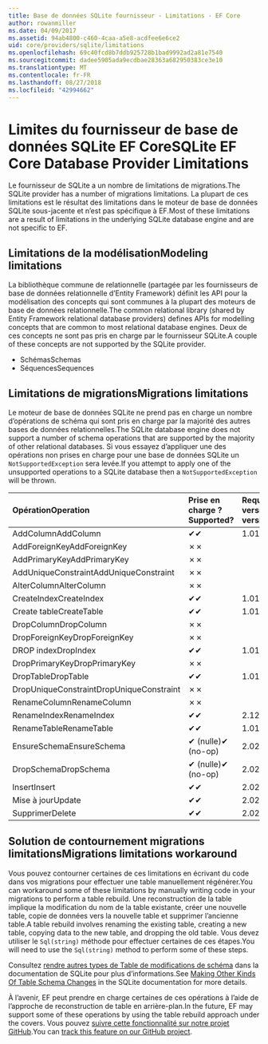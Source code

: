 ```yaml
---
title: Base de données SQLite fournisseur - Limitations - EF Core
author: rowanmiller
ms.date: 04/09/2017
ms.assetid: 94ab4800-c460-4caa-a5e8-acdfee6e6ce2
uid: core/providers/sqlite/limitations
ms.openlocfilehash: 69c40fcd8b7ddb925728b1bad9992ad2a81e7540
ms.sourcegitcommit: dadee5905ada9ecdbae28363a682950383ce3e10
ms.translationtype: MT
ms.contentlocale: fr-FR
ms.lasthandoff: 08/27/2018
ms.locfileid: "42994662"
---
```

# <a name="sqlite-ef-core-database-provider-limitations"></a><span data-ttu-id="e5654-102">Limites du fournisseur de base de données SQLite EF Core</span><span class="sxs-lookup"><span data-stu-id="e5654-102">SQLite EF Core Database Provider Limitations</span></span>

<span data-ttu-id="e5654-103">Le fournisseur de SQLite a un nombre de limitations de migrations.</span><span class="sxs-lookup"><span data-stu-id="e5654-103">The SQLite provider has a number of migrations limitations.</span></span> <span data-ttu-id="e5654-104">La plupart de ces limitations est le résultat des limitations dans le moteur de base de données SQLite sous-jacente et n’est pas spécifique à EF.</span><span class="sxs-lookup"><span data-stu-id="e5654-104">Most of these limitations are a result of limitations in the underlying SQLite database engine and are not specific to EF.</span></span>

## <a name="modeling-limitations"></a><span data-ttu-id="e5654-105">Limitations de la modélisation</span><span class="sxs-lookup"><span data-stu-id="e5654-105">Modeling limitations</span></span>

<span data-ttu-id="e5654-106">La bibliothèque commune de relationnelle (partagée par les fournisseurs de base de données relationnelle d’Entity Framework) définit les API pour la modélisation des concepts qui sont communes à la plupart des moteurs de base de données relationnelle.</span><span class="sxs-lookup"><span data-stu-id="e5654-106">The common relational library (shared by Entity Framework relational database providers) defines APIs for modelling concepts that are common to most relational database engines.</span></span> <span data-ttu-id="e5654-107">Deux de ces concepts ne sont pas pris en charge par le fournisseur SQLite.</span><span class="sxs-lookup"><span data-stu-id="e5654-107">A couple of these concepts are not supported by the SQLite provider.</span></span>

* <span data-ttu-id="e5654-108">Schémas</span><span class="sxs-lookup"><span data-stu-id="e5654-108">Schemas</span></span>
* <span data-ttu-id="e5654-109">Séquences</span><span class="sxs-lookup"><span data-stu-id="e5654-109">Sequences</span></span>

## <a name="migrations-limitations"></a><span data-ttu-id="e5654-110">Limitations de migrations</span><span class="sxs-lookup"><span data-stu-id="e5654-110">Migrations limitations</span></span>

<span data-ttu-id="e5654-111">Le moteur de base de données SQLite ne prend pas en charge un nombre d’opérations de schéma qui sont pris en charge par la majorité des autres bases de données relationnelles.</span><span class="sxs-lookup"><span data-stu-id="e5654-111">The SQLite database engine does not support a number of schema operations that are supported by the majority of other relational databases.</span></span> <span data-ttu-id="e5654-112">Si vous essayez d’appliquer une des opérations non prises en charge pour une base de données SQLite un `NotSupportedException` sera levée.</span><span class="sxs-lookup"><span data-stu-id="e5654-112">If you attempt to apply one of the unsupported operations to a SQLite database then a `NotSupportedException` will be thrown.</span></span>

| <span data-ttu-id="e5654-113">Opération</span><span class="sxs-lookup"><span data-stu-id="e5654-113">Operation</span></span>            | <span data-ttu-id="e5654-114">Prise en charge ?</span><span class="sxs-lookup"><span data-stu-id="e5654-114">Supported?</span></span> | <span data-ttu-id="e5654-115">Requiert la version</span><span class="sxs-lookup"><span data-stu-id="e5654-115">Requires version</span></span> |
|:---------------------|:-----------|:-----------------|
| <span data-ttu-id="e5654-116">AddColumn</span><span class="sxs-lookup"><span data-stu-id="e5654-116">AddColumn</span></span>            | <span data-ttu-id="e5654-117">✔</span><span class="sxs-lookup"><span data-stu-id="e5654-117">✔</span></span>          | <span data-ttu-id="e5654-118">1.0</span><span class="sxs-lookup"><span data-stu-id="e5654-118">1.0</span></span>              |
| <span data-ttu-id="e5654-119">AddForeignKey</span><span class="sxs-lookup"><span data-stu-id="e5654-119">AddForeignKey</span></span>        | <span data-ttu-id="e5654-120">✗</span><span class="sxs-lookup"><span data-stu-id="e5654-120">✗</span></span>          |                  |
| <span data-ttu-id="e5654-121">AddPrimaryKey</span><span class="sxs-lookup"><span data-stu-id="e5654-121">AddPrimaryKey</span></span>        | <span data-ttu-id="e5654-122">✗</span><span class="sxs-lookup"><span data-stu-id="e5654-122">✗</span></span>          |                  |
| <span data-ttu-id="e5654-123">AddUniqueConstraint</span><span class="sxs-lookup"><span data-stu-id="e5654-123">AddUniqueConstraint</span></span>  | <span data-ttu-id="e5654-124">✗</span><span class="sxs-lookup"><span data-stu-id="e5654-124">✗</span></span>          |                  |
| <span data-ttu-id="e5654-125">AlterColumn</span><span class="sxs-lookup"><span data-stu-id="e5654-125">AlterColumn</span></span>          | <span data-ttu-id="e5654-126">✗</span><span class="sxs-lookup"><span data-stu-id="e5654-126">✗</span></span>          |                  |
| <span data-ttu-id="e5654-127">CreateIndex</span><span class="sxs-lookup"><span data-stu-id="e5654-127">CreateIndex</span></span>          | <span data-ttu-id="e5654-128">✔</span><span class="sxs-lookup"><span data-stu-id="e5654-128">✔</span></span>          | <span data-ttu-id="e5654-129">1.0</span><span class="sxs-lookup"><span data-stu-id="e5654-129">1.0</span></span>              |
| <span data-ttu-id="e5654-130">Create table</span><span class="sxs-lookup"><span data-stu-id="e5654-130">CreateTable</span></span>          | <span data-ttu-id="e5654-131">✔</span><span class="sxs-lookup"><span data-stu-id="e5654-131">✔</span></span>          | <span data-ttu-id="e5654-132">1.0</span><span class="sxs-lookup"><span data-stu-id="e5654-132">1.0</span></span>              |
| <span data-ttu-id="e5654-133">DropColumn</span><span class="sxs-lookup"><span data-stu-id="e5654-133">DropColumn</span></span>           | <span data-ttu-id="e5654-134">✗</span><span class="sxs-lookup"><span data-stu-id="e5654-134">✗</span></span>          |                  |
| <span data-ttu-id="e5654-135">DropForeignKey</span><span class="sxs-lookup"><span data-stu-id="e5654-135">DropForeignKey</span></span>       | <span data-ttu-id="e5654-136">✗</span><span class="sxs-lookup"><span data-stu-id="e5654-136">✗</span></span>          |                  |
| <span data-ttu-id="e5654-137">DROP index</span><span class="sxs-lookup"><span data-stu-id="e5654-137">DropIndex</span></span>            | <span data-ttu-id="e5654-138">✔</span><span class="sxs-lookup"><span data-stu-id="e5654-138">✔</span></span>          | <span data-ttu-id="e5654-139">1.0</span><span class="sxs-lookup"><span data-stu-id="e5654-139">1.0</span></span>              |
| <span data-ttu-id="e5654-140">DropPrimaryKey</span><span class="sxs-lookup"><span data-stu-id="e5654-140">DropPrimaryKey</span></span>       | <span data-ttu-id="e5654-141">✗</span><span class="sxs-lookup"><span data-stu-id="e5654-141">✗</span></span>          |                  |
| <span data-ttu-id="e5654-142">DropTable</span><span class="sxs-lookup"><span data-stu-id="e5654-142">DropTable</span></span>            | <span data-ttu-id="e5654-143">✔</span><span class="sxs-lookup"><span data-stu-id="e5654-143">✔</span></span>          | <span data-ttu-id="e5654-144">1.0</span><span class="sxs-lookup"><span data-stu-id="e5654-144">1.0</span></span>              |
| <span data-ttu-id="e5654-145">DropUniqueConstraint</span><span class="sxs-lookup"><span data-stu-id="e5654-145">DropUniqueConstraint</span></span> | <span data-ttu-id="e5654-146">✗</span><span class="sxs-lookup"><span data-stu-id="e5654-146">✗</span></span>          |                  |
| <span data-ttu-id="e5654-147">RenameColumn</span><span class="sxs-lookup"><span data-stu-id="e5654-147">RenameColumn</span></span>         | <span data-ttu-id="e5654-148">✗</span><span class="sxs-lookup"><span data-stu-id="e5654-148">✗</span></span>          |                  |
| <span data-ttu-id="e5654-149">RenameIndex</span><span class="sxs-lookup"><span data-stu-id="e5654-149">RenameIndex</span></span>          | <span data-ttu-id="e5654-150">✔</span><span class="sxs-lookup"><span data-stu-id="e5654-150">✔</span></span>          | <span data-ttu-id="e5654-151">2.1</span><span class="sxs-lookup"><span data-stu-id="e5654-151">2.1</span></span>              |
| <span data-ttu-id="e5654-152">RenameTable</span><span class="sxs-lookup"><span data-stu-id="e5654-152">RenameTable</span></span>          | <span data-ttu-id="e5654-153">✔</span><span class="sxs-lookup"><span data-stu-id="e5654-153">✔</span></span>          | <span data-ttu-id="e5654-154">1.0</span><span class="sxs-lookup"><span data-stu-id="e5654-154">1.0</span></span>              |
| <span data-ttu-id="e5654-155">EnsureSchema</span><span class="sxs-lookup"><span data-stu-id="e5654-155">EnsureSchema</span></span>         | <span data-ttu-id="e5654-156">✔ (nulle)</span><span class="sxs-lookup"><span data-stu-id="e5654-156">✔ (no-op)</span></span>  | <span data-ttu-id="e5654-157">2.0</span><span class="sxs-lookup"><span data-stu-id="e5654-157">2.0</span></span>              |
| <span data-ttu-id="e5654-158">DropSchema</span><span class="sxs-lookup"><span data-stu-id="e5654-158">DropSchema</span></span>           | <span data-ttu-id="e5654-159">✔ (nulle)</span><span class="sxs-lookup"><span data-stu-id="e5654-159">✔ (no-op)</span></span>  | <span data-ttu-id="e5654-160">2.0</span><span class="sxs-lookup"><span data-stu-id="e5654-160">2.0</span></span>              |
| <span data-ttu-id="e5654-161">Insert</span><span class="sxs-lookup"><span data-stu-id="e5654-161">Insert</span></span>               | <span data-ttu-id="e5654-162">✔</span><span class="sxs-lookup"><span data-stu-id="e5654-162">✔</span></span>          | <span data-ttu-id="e5654-163">2.0</span><span class="sxs-lookup"><span data-stu-id="e5654-163">2.0</span></span>              |
| <span data-ttu-id="e5654-164">Mise à jour</span><span class="sxs-lookup"><span data-stu-id="e5654-164">Update</span></span>               | <span data-ttu-id="e5654-165">✔</span><span class="sxs-lookup"><span data-stu-id="e5654-165">✔</span></span>          | <span data-ttu-id="e5654-166">2.0</span><span class="sxs-lookup"><span data-stu-id="e5654-166">2.0</span></span>              |
| <span data-ttu-id="e5654-167">Supprimer</span><span class="sxs-lookup"><span data-stu-id="e5654-167">Delete</span></span>               | <span data-ttu-id="e5654-168">✔</span><span class="sxs-lookup"><span data-stu-id="e5654-168">✔</span></span>          | <span data-ttu-id="e5654-169">2.0</span><span class="sxs-lookup"><span data-stu-id="e5654-169">2.0</span></span>              |

## <a name="migrations-limitations-workaround"></a><span data-ttu-id="e5654-170">Solution de contournement migrations limitations</span><span class="sxs-lookup"><span data-stu-id="e5654-170">Migrations limitations workaround</span></span>

<span data-ttu-id="e5654-171">Vous pouvez contourner certaines de ces limitations en écrivant du code dans vos migrations pour effectuer une table manuellement régénérer.</span><span class="sxs-lookup"><span data-stu-id="e5654-171">You can workaround some of these limitations by manually writing code in your migrations to perform a table rebuild.</span></span> <span data-ttu-id="e5654-172">Une reconstruction de la table implique la modification du nom de la table existante, créer une nouvelle table, copie de données vers la nouvelle table et supprimer l’ancienne table.</span><span class="sxs-lookup"><span data-stu-id="e5654-172">A table rebuild involves renaming the existing table, creating a new table, copying data to the new table, and dropping the old table.</span></span> <span data-ttu-id="e5654-173">Vous devez utiliser le `Sql(string)` méthode pour effectuer certaines de ces étapes.</span><span class="sxs-lookup"><span data-stu-id="e5654-173">You will need to use the `Sql(string)` method to perform some of these steps.</span></span>

<span data-ttu-id="e5654-174">Consultez [rendre autres types de Table de modifications de schéma](http://sqlite.org/lang_altertable.html#otheralter) dans la documentation de SQLite pour plus d’informations.</span><span class="sxs-lookup"><span data-stu-id="e5654-174">See [Making Other Kinds Of Table Schema Changes](http://sqlite.org/lang_altertable.html#otheralter) in the SQLite documentation for more details.</span></span>

<span data-ttu-id="e5654-175">À l’avenir, EF peut prendre en charge certaines de ces opérations à l’aide de l’approche de reconstruction de table en arrière-plan.</span><span class="sxs-lookup"><span data-stu-id="e5654-175">In the future, EF may support some of these operations by using the table rebuild approach under the covers.</span></span> <span data-ttu-id="e5654-176">Vous pouvez [suivre cette fonctionnalité sur notre projet GitHub](https://github.com/aspnet/EntityFrameworkCore/issues/329).</span><span class="sxs-lookup"><span data-stu-id="e5654-176">You can [track this feature on our GitHub project](https://github.com/aspnet/EntityFrameworkCore/issues/329).</span></span>
